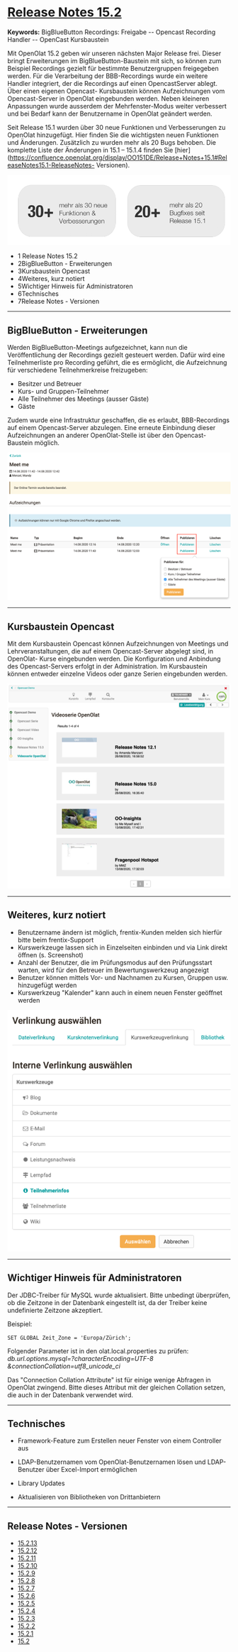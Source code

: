 #  [Release Notes 15.2](Release+Notes+15.2.html)

**Keywords:**  BigBlueButton Recordings: Freigabe -- Opencast Recording
Handler -- OpenCast Kursbaustein

  

Mit OpenOlat 15.2 geben wir unseren nächsten Major Release frei. Dieser bringt
Erweiterungen im BigBlueButton-Baustein mit sich, so können zum Beispiel
Recordings gezielt für bestimmte Benutzergruppen freigegeben werden. Für die
Verarbeitung der BBB-Recordings wurde ein weitere Handler integriert, der die
Recordings auf einen OpencastServer ablegt. Über einen eigenen Opencast-
Kursbaustein können Aufzeichnungen vom Opencast-Server in OpenOlat eingebunden
werden. Neben kleineren Anpassungen wurde ausserdem der Mehrfenster-Modus
weiter verbessert und bei Bedarf kann der Benutzername in OpenOlat geändert
werden.

Seit Release 15.1 wurden über 30 neue Funktionen und Verbesserungen zu
OpenOlat hinzugefügt. Hier finden Sie die wichtigsten neuen Funktionen und
Änderungen. Zusätzlich zu wurden mehr als 20 Bugs behoben. Die komplette Liste
der Änderungen in 15.1 – 15.1.4 finden Sie
[hier](https://confluence.openolat.org/display/OO151DE/Release+Notes+15.1#ReleaseNotes15.1-ReleaseNotes-
Versionen).

![](assets/152/Features_Improvements_Labels_DE.png)

  * 1 Release Notes 15.2 
  * 2BigBlueButton - Erweiterungen
  * 3Kursbaustein Opencast
  * 4Weiteres, kurz notiert
  * 5Wichtiger Hinweis für Administratoren
  * 6Technisches
  * 7Release Notes - Versionen

  

* * *

  

## BigBlueButton - Erweiterungen

Werden BigBlueButton-Meetings aufgezeichnet, kann nun die Veröffentlichung der
Recordings gezielt gesteuert werden. Dafür wird eine Teilnehmerliste pro
Recording geführt, die es ermöglicht, die Aufzeichnung für verschiedene
Teilnehmerkreise freizugeben:

  * Besitzer und Betreuer
  * Kurs- und Gruppen-Teilnehmer
  * Alle Teilnehmer des Meetings (ausser Gäste)
  * Gäste

  

Zudem wurde eine Infrastruktur geschaffen, die es erlaubt, BBB-Recordings auf
einem Opencast-Server abzulegen. Eine erneute Einbindung dieser Aufzeichnungen
an anderer OpenOlat-Stelle ist über den Opencast-Baustein möglich.

![](assets/152/Screenshot%202020-08-26%20at%2016.19.55.png)

  

* * *

  

## Kursbaustein Opencast

Mit dem Kursbaustein Opencast können Aufzeichnungen von Meetings und
Lehrveranstaltungen, die auf einem Opencast-Server abgelegt sind, in OpenOlat-
Kurse eingebunden werden. Die Konfiguration und Anbindung des Opencast-Servers
erfolgt in der Administration. Im Kursbaustein können entweder einzelne Videos
oder ganze Serien eingebunden werden.

  

  

![](assets/152/Screenshot%202020-08-28%20at%2009.34.14.png)

  

* * *

  

## Weiteres, kurz notiert

  * Benutzername ändern ist möglich, frentix-Kunden melden sich hierfür bitte beim frentix-Support
  * Kurswerkzeuge lassen sich in Einzelseiten einbinden und via Link direkt öffnen (s. Screenshot)
  * Anzahl der Benutzer, die im Prüfungsmodus auf den Prüfungsstart warten, wird für den Betreuer im Bewertungswerkzeug angezeigt
  * Benutzer können mittels Vor- und Nachnamen zu Kursen, Gruppen usw. hinzugefügt werden
  * Kurswerkzeug "Kalender" kann auch in einem neuen Fenster geöffnet werden

![](assets/152/Screenshot%202020-08-28%20at%2010.43.30.png)

  

* * *

  

## Wichtiger Hinweis für Administratoren

Der JDBC-Treiber für MySQL wurde aktualisiert. Bitte unbedingt überprüfen, ob
die Zeitzone in der Datenbank eingestellt ist, da der Treiber keine
undefinierte Zeitzone akzeptiert.

Beispiel:

    
    
    SET GLOBAL Zeit_Zone = 'Europa/Zürich';  
    

Folgender Parameter ist in den olat.local.properties zu prüfen:  
 _db.url.options.mysql=?characterEncoding=UTF-8
&connectionCollation=utf8_unicode_ci_

Das "Connection Collation Attribute" ist für einige wenige Abfragen in
OpenOlat zwingend. Bitte dieses Attribut mit der gleichen Collation setzen,
die auch in der Datenbank verwendet wird.

  

* * *

  

## Technisches

  * Framework-Feature zum Erstellen neuer Fenster von einem Controller aus
  * LDAP-Benutzernamen vom OpenOlat-Benutzernamen lösen und LDAP-Benutzer über Excel-Import ermöglichen

  * Library Updates

  * Aktualisieren von Bibliotheken von Drittanbietern

  

* * *

  

## Release Notes - Versionen

  * [15.2.13](https://jira.openolat.org/secure/ReleaseNote.jspa?projectId=10000&version=17012)
  * [15.2.12](https://jira.openolat.org/secure/ReleaseNote.jspa?projectId=10000&version=17011)
  * [15.2.11](https://jira.openolat.org/secure/ReleaseNote.jspa?projectId=10000&version=17009)
  * [15.2.10](https://jira.openolat.org/secure/ReleaseNote.jspa?projectId=10000&version=17006)
  * [15.2.9](https://jira.openolat.org/secure/ReleaseNote.jspa?projectId=10000&version=17003)
  * [15.2.8](https://jira.openolat.org/secure/ReleaseNote.jspa?projectId=10000&version=17001)
  * [15.2.7](https://jira.openolat.org/secure/ReleaseNote.jspa?projectId=10000&version=16946)
  * [15.2.6](https://jira.openolat.org/secure/ReleaseNote.jspa?projectId=10000&version=16944)
  * [15.2.5](https://jira.openolat.org/secure/ReleaseNote.jspa?projectId=10000&version=16943)
  * [15.2.4](https://jira.openolat.org/secure/ReleaseNote.jspa?projectId=10000&version=16942)
  * [15.2.3](https://jira.openolat.org/secure/ReleaseNote.jspa?projectId=10000&version=16940)
  * [15.2.2](https://jira.openolat.org/secure/ReleaseNote.jspa?projectId=10000&version=16939)
  * [15.2.1](https://jira.openolat.org/secure/ReleaseNote.jspa?projectId=10000&version=16937)
  * [15.2](https://jira.openolat.org/secure/ReleaseNote.jspa?projectId=10000&version=16923)

  


